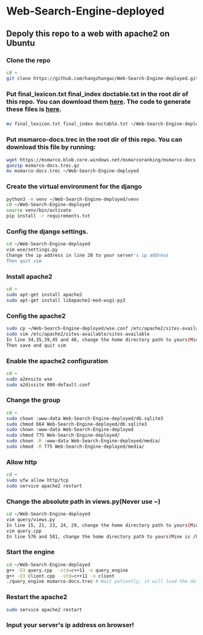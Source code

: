 # Web-Search-Engine-deployed
## Depoly this repo to a web with apache2 on Ubuntu
### Clone the repo
```bash
cd ~
git clone https://github.com/hangzhangac/Web-Search-Engine-deployed.git
```
### Put final_lexicon.txt final_index doctable.txt in the root dir of this repo. You can download them [here](https://drive.google.com/drive/folders/1lnXNU-8MvvcwOaX4BzAvVrQvs8LMHnbI?usp=sharing). The code to generate these files is [here](https://github.com/hangzhangac/Web-Search-Engine).
###
```bash
mv final_lexicon.txt final_index doctable.txt ~/Web-Search-Engine-deployed
```

### Put msmarco-docs.trec in the root dir of this repo. You can download this file by running:
```bash
wget https://msmarco.blob.core.windows.net/msmarcoranking/msmarco-docs.trec.gz
gunzip msmarco-docs.trec.gz
mv msmarco-docs.trec ~/Web-Search-Engine-deployed
```
### Create the virtual environment for the django
```bash
python3 -m venv ~/Web-Search-Engine-deployed/venv
cd ~/Web-Search-Engine-deployed
source venv/bin/activate
pip install -r requirements.txt 
```
### Config the django settings.
```bash
cd ~/Web-Search-Engine-deployed
vim wse/settings.py
Change the ip address in line 28 to your server's ip address
Then quit vim
```
### Install apache2
```bash
cd ~
sudo apt-get install apache2
sudo apt-get install libapache2-mod-wsgi-py3
```
### Config the apache2
```bash
sudo cp ~/Web-Search-Engine-deployed/wse.conf /etc/apache2/sites-available
sudo vim /etc/apache2/sites-available/sites-available
In line 34,35,39,45 and 46, change the home directory path to yours(Mine is /home/hangzhang)
Then save and quit vim
```
### Enable the apache2 configuration
```bash
cd ~
sudo a2ensite wse
sudo a2dissite 000-default.conf
```
### Change the group 
```bash
cd ~
sudo chown :www-data Web-Search-Engine-deployed/db.sqlite3
sudo chmod 664 Web-Search-Engine-deployed/db.sqlite3
sudo chown :www-data Web-Search-Engine-deployed
sudo chmod 775 Web-Search-Engine-deployed/
sudo chown -R :www-data Web-Search-Engine-deployed/media/
sudo chmod -R 775 Web-Search-Engine-deployed/media/
```

### Allow http
```bash
cd ~
sudo ufw allow http/tcp
sudo service apache2 restart
```

### Change the absolute path in views.py(Never use ~)
```bash
cd ~/Web-Search-Engine-deployed
vim query/views.py
In line 15, 21, 23, 24, 29, change the home directory path to yours(Mine is /home/hangzhang), then quit vim
vim query.cpp
In line 576 and 581, change the home directory path to yours(Mine is /home/hangzhang), then quit vim
```
### Start the engine
```bash
cd ~/Web-Search-Engine-deployed
g++ -O3 query.cpp  -std=c++11 -o query_engine
g++ -O3 client.cpp  -std=c++11 -o client
./query_engine msmarco-docs.trec # Wait patiently, it will load the data for 1-2 minutes:
```
### Restart the apache2
```bash
sudo service apache2 restart
```
### Input your server's ip address on browser!
